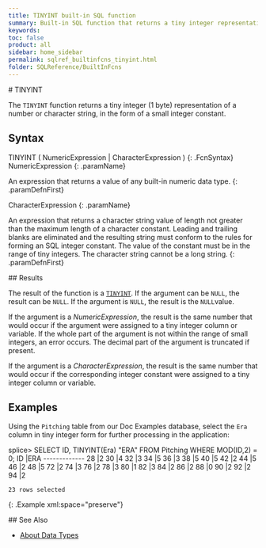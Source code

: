 ```yaml
---
title: TINYINT built-in SQL function
summary: Built-in SQL function that returns a tiny integer representation of a number or character expression
keywords:
toc: false
product: all
sidebar: home_sidebar
permalink: sqlref_builtinfcns_tinyint.html
folder: SQLReference/BuiltInFcns
---
```

<section>
<div class="TopicContent" data-swiftype-index="true" markdown="1">
# TINYINT

The `TINYINT` function returns a tiny integer (1 byte) representation of a
number or character string, in the form of a small integer constant.

## Syntax

<div class="fcnWrapperWide" markdown="1">
    TINYINT ( NumericExpression | CharacterExpression )
{: .FcnSyntax}

</div>
<div class="paramList" markdown="1">
NumericExpression
{: .paramName}

An expression that returns a value of any built-in numeric data type.
{: .paramDefnFirst}

CharacterExpression
{: .paramName}

An expression that returns a character string value of length not
greater than the maximum length of a character constant. Leading and
trailing blanks are eliminated and the resulting string must conform to
the rules for forming an SQL integer constant. The value of the constant
must be in the range of tiny integers. The character string cannot be a
long string.
{: .paramDefnFirst}

</div>
## Results

The result of the function is a
[`TINYINT`](sqlref_builtinfcns_tinyint.html). If the argument can be
`NULL`, the result can be `NULL`. If the argument is `NULL`, the result
is the `NULL`value.

If the argument is a *NumericExpression*, the result is the same number
that would occur if the argument were assigned to a tiny integer column
or variable. If the whole part of the argument is not within the range
of small integers, an error occurs. The decimal part of the argument is
truncated if present.

If the argument is a *CharacterExpression*, the result is the same
number that would occur if the corresponding integer constant were
assigned to a tiny integer column or variable.

## Examples

Using the `Pitching` table from our Doc Examples database, select the
`Era` column in tiny integer form for further processing in the
application:

<div class="preWrapper" markdown="1">
    splice> SELECT ID, TINYINT(Era) "ERA"
       FROM Pitching
       WHERE MOD(ID,2) = 0;
    ID    |ERA
    -------------
    28    |2
    30    |4
    32    |3
    34    |5
    36    |3
    38    |5
    40    |5
    42    |2
    44    |5
    46    |2
    48    |5
    72    |2
    74    |3
    76    |2
    78    |3
    80    |1
    82    |3
    84    |2
    86    |2
    88    |0
    90    |2
    92    |2
    94    |2

    23 rows selected
{: .Example xml:space="preserve"}

</div>
## See Also

* [About Data Types](sqlref_datatypes_numerictypes.html)

</div>
</section>

